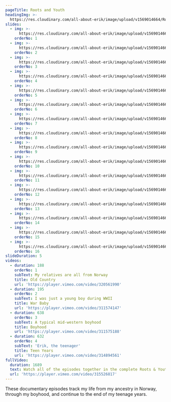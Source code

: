 ```yaml
---
pageTitle: Roots and Youth
headingImg: >-
  https://res.cloudinary.com/all-about-erik/image/upload/v1569014664/RootsAndYouth/rootsandyouth-u1271_rvbm7p.png
slides:
  - img: >-
      https://res.cloudinary.com/all-about-erik/image/upload/v1569014663/RootsAndYouth/img068-2-2_xq5irg.jpg
    orderNo: 1
  - img: >-
      https://res.cloudinary.com/all-about-erik/image/upload/v1569014664/RootsAndYouth/img068-5-2_sxhhap.jpg
    orderNo: 2
  - img: >-
      https://res.cloudinary.com/all-about-erik/image/upload/v1569014664/RootsAndYouth/img076-4-2_wqbv20.jpg
    orderNo: 3
  - img: >-
      https://res.cloudinary.com/all-about-erik/image/upload/v1569014664/RootsAndYouth/img078-5-2_z1f4vx.jpg
    orderNo: 4
  - img: >-
      https://res.cloudinary.com/all-about-erik/image/upload/v1569014663/RootsAndYouth/img076-1-127_tamm2d.jpg
    orderNo: 5
  - img: >-
      https://res.cloudinary.com/all-about-erik/image/upload/v1569014663/RootsAndYouth/img075-130_e08irw.jpg
    orderNo: 6
  - img: >-
      https://res.cloudinary.com/all-about-erik/image/upload/v1569014665/RootsAndYouth/25_ruthy-sbdayparty_svg623.jpg
    orderNo: 7
  - img: >-
      https://res.cloudinary.com/all-about-erik/image/upload/v1569014662/RootsAndYouth/51_youngerik_12_f7ajuw.jpg
    orderNo: 8
  - img: >-
      https://res.cloudinary.com/all-about-erik/image/upload/v1569014661/RootsAndYouth/29_youngerik_indianparty2_hg6fyz.jpg
    orderNo: 9
  - img: >-
      https://res.cloudinary.com/all-about-erik/image/upload/v1569014665/RootsAndYouth/24_youngerik_4_n7ef3r.jpg
    orderNo: 10
  - img: >-
      https://res.cloudinary.com/all-about-erik/image/upload/v1569014662/RootsAndYouth/31_scoutcamp_ncyh6v.jpg
    orderNo: 11
  - img: >-
      https://res.cloudinary.com/all-about-erik/image/upload/v1569014661/RootsAndYouth/48_youngerik_cubscouts1_00_x09had.jpg
    orderNo: 12
  - img: >-
      https://res.cloudinary.com/all-about-erik/image/upload/v1569014662/RootsAndYouth/34_img032-2_u2kznv.jpg
    orderNo: 13
  - img: >-
      https://res.cloudinary.com/all-about-erik/image/upload/v1569014662/RootsAndYouth/64_erik_photo_college_iwg3yz.jpg
    orderNo: 14
  - img: >-
      https://res.cloudinary.com/all-about-erik/image/upload/v1569014664/RootsAndYouth/52_img006-2_ndpfja.jpg
    orderNo: 15
  - img: >-
      https://res.cloudinary.com/all-about-erik/image/upload/v1569014662/RootsAndYouth/62_img001-1_ambmja.jpg
    orderNo: 16
slideDuration: 5
videos:
  - duration: 188
    orderNo: 1
    subText: My relatives are all from Norway
    title: Old Country
    url: 'https://player.vimeo.com/video/320561990'
  - duration: 195
    orderNo: 2
    subText: I was just a young boy during WWII
    title: War Baby
    url: 'https://player.vimeo.com/video/311574147'
  - duration: 638
    orderNo: 3
    subText: A typical mid-western boyhood
    title: Boyhood
    url: 'https://player.vimeo.com/video/311575188'
  - duration: 632
    orderNo: 4
    subText: 'Erik, the teenager'
    title: Teen Years
    url: 'https://player.vimeo.com/video/314894561'
fullVideo:
  duration: 1689
  text: Watch all of the episodes together in the complete Roots & Youth film
  url: 'https://player.vimeo.com/video/315526817'
---
```

These documentary episodes track my life from my ancestry in Norway, through my boyhood, and continue to the end of my teenage years.
